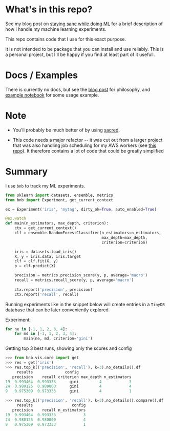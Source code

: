 # What's in this repo?

See my blog post on [staying sane while doing ML](https://elanmart.github.io/2018-02-02-staying-sane)
for a brief description of how I handle my machine learning experiments.

This repo contains code that I use for this exact purpose.

It is not intended to be package that you can install and use reliably. 
This is a personal project, but I'll be happy if you find at least part
of it usefull.

# Docs / Examples

There is currently no docs, but see the [blog post](https://elanmart.github.io/2018-02-02-staying-sane) 
for philosophy, and [example notebook](https://github.com/elanmart/bnb/blob/master/examples/bnb-vis.ipynb) for some usage example.

# Note

* You'll probably be much better of by using [sacred](https://github.com/IDSIA/sacred).

* This code needs a major refactor -- it was cut out from a larger project
that was also handling job scheduling for my AWS workers (see [this repo](https://github.com/elanmart/bnb-full)). It therefore contains a lot of code that could be greatly 
simplified

# Summary

I use `bnb` to track my ML experiments. 

```python
from sklearn import datasets, ensemble, metrics
from bnb import Experiment, get_current_context

ex = Experiment('iris', 'mytag', dirty_ok=True, auto_enabled=True)

@ex.watch
def main(n_estimators, max_depth, criterion):
    ctx = get_current_context()
    clf = ensemble.RandomForestClassifier(n_estimators=n_estimators,
                                          max_depth=max_depth,
                                          criterion=criterion)

    iris = datasets.load_iris()
    X, y = iris.data, iris.target
    clf = clf.fit(X, y)
    p = clf.predict(X)

    precision = metrics.precision_score(y, p, average='macro')
    recall = metrics.recall_score(y, p, average='macro')
    
    ctx.report('precision', precision)
    ctx.report('recall', recall)   
```

Running experiments like in the snippet below will create entries in a `TinyDB` database that can be later conveniently explored

Experiment:
```python
for ne in [-1, 1, 2, 3, 4]:
    for md in [-1, 1, 2, 3, 4]:
        main(ne, md, criterion='gini')
```

Getting top 3 best runs, showing only the scores and config
```python
>>> from bnb.vis.core import get
>>> res = get('iris')
>>> res.top_k(('precision', 'recall'), k=3).no_details().df
     results              config                       
   precision    recall criterion max_depth n_estimators
19  0.993464  0.993333      gini         4            3
24  0.980125  0.980000      gini         4            4
9   0.975309  0.973333      gini         4            1

>>> res.top_k(('precision', 'recall'), k=3).no_details().compare().df
     results                 config
   precision    recall n_estimators
19  0.993464  0.993333            3
24  0.980125  0.980000            4
9   0.975309  0.973333            1
```

